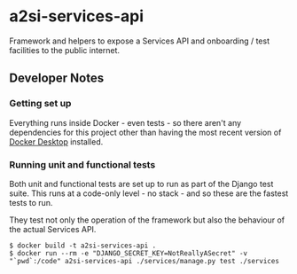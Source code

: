 # a2si-services-api

Framework and helpers to expose a Services API and onboarding / test facilities to the
public internet.

## Developer Notes

### Getting set up

Everything runs inside Docker - even tests - so there aren't any dependencies for this project
other than having the most recent version of [Docker Desktop](https://www.docker.com/products/docker-desktop)
installed.

### Running unit and functional tests
Both unit and functional tests are set up to run as part of the Django test suite. This runs at
a code-only level - no stack - and so these are the fastest tests to run.

They test not only the operation of the framework but also the behaviour of the actual Services API.
```
$ docker build -t a2si-services-api .
$ docker run --rm -e "DJANGO_SECRET_KEY=NotReallyASecret" -v "`pwd`:/code" a2si-services-api ./services/manage.py test ./services
```
